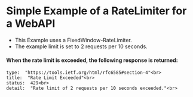 # Simple Example of a RateLimiter for a WebAPI

* This Example uses a FixedWindow-RateLimiter.
* The example limit is set to 2 requests per 10 seconds.

#### When the rate limit is exceeded, the following response is returned:

    type:  "https://tools.ietf.org/html/rfc6585#section-4"<br>
    title:  "Rate Limit Exceeded"<br>
    status:  429<br>
    detail:  "Rate limit of 2 requests per 10 seconds exceeded."<br>
